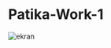 # Patika-Work-1
![ekran](https://user-images.githubusercontent.com/116841359/221168930-21cfd771-26dd-4ce9-8ed6-215a3b2712a5.PNG)
